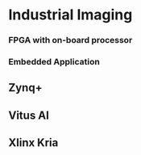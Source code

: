 # Industrial Imaging
### FPGA with on-board processor
### Embedded Application 
## Zynq+
## Vitus AI
## Xlinx Kria

